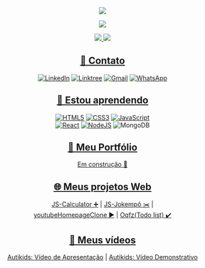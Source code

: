 <div align="center">

  [<img src="https://readme-typing-svg.herokuapp.com/?font=Righteous&size=45&center=true&vCenter=true&width=500&height=70&duration=2750&lines=Eai!+Beleza?+👋;+Eu+sou+o+Samuel!+😄;" />](https://linktr.ee/sampereirabrt)
  
  ![](https://komarev.com/ghpvc/?username=samubarreto)
  
  <a href="https://linktr.ee/sampereirabrt" target="_blank">
    <img src="https://github-readme-stats.vercel.app/api?username=samubarreto&theme=tokyonight&show_icons=true&bg_color=00000000&hide_border=true&padding=0px" />
    <img src="https://github-readme-stats.vercel.app/api/top-langs?username=samubarreto&layout=compact&langs_count=8&theme=tokyonight&bg_color=00000000&hide_border=true&padding=0px" />
  </a>
  
  ## [📧 Contato](https://linktr.ee/sampereirabrt)
  [![LinkedIn](https://img.shields.io/badge/linkedin-%230077B5.svg?style=for-the-badge&logo=linkedin&logoColor=white)](https://www.linkedin.com/in/samubrreto/)
  [![Linktree](https://img.shields.io/badge/linktree-1de9b6?style=for-the-badge&logo=linktree&logoColor=white)](https://linktr.ee/samubarreto)
  [![Gmail](https://img.shields.io/badge/Gmail-D14836?style=for-the-badge&logo=gmail&logoColor=white)](mailto:samu.barreto2004@gmail.com)
  [![WhatsApp](https://img.shields.io/badge/WhatsApp-25D366?style=for-the-badge&logo=whatsapp&logoColor=white)](https://api.whatsapp.com/send?phone=5514997973585)

  ## [📖 Estou aprendendo](https://www.linkedin.com/in/samubrreto/)
  [![HTML5](https://img.shields.io/badge/html5-%23E34F26.svg?style=for-the-badge&logo=html5&logoColor=white)](https://www.linkedin.com/in/samubrreto/)
  [![CSS3](https://img.shields.io/badge/css3-%231572B6.svg?style=for-the-badge&logo=css3&logoColor=white)](https://www.linkedin.com/in/samubrreto/)
  [![JavaScript](https://img.shields.io/badge/javascript-%23323330.svg?style=for-the-badge&logo=javascript&logoColor=%23F7DF1E)](https://www.linkedin.com/in/samubrreto/)<br>
  [![React](https://img.shields.io/badge/react-%2320232a.svg?style=for-the-badge&logo=react&logoColor=%2361DAFB)](https://www.linkedin.com/in/samubrreto/)
  [![NodeJS](https://img.shields.io/badge/node.js-6DA55F?style=for-the-badge&logo=node.js&logoColor=white)](https://www.linkedin.com/in/samubrreto/)
  ![MongoDB](https://img.shields.io/badge/MongoDB-%234ea94b.svg?style=for-the-badge&logo=mongodb&logoColor=white)<br>
  
  ## [📁 Meu Portfólio](https://github.com/samubarreto/Portfolio)
  [Em construção 🔨](https://samubarreto.github.io/Portfolio/) <br>
  
  ## [🌐 Meus projetos Web](https://linktr.ee/sampereirabrt)
  [JS-Calculator ➕](https://samubarreto.github.io/js-calculator/) | 
  [JS-Jokempô ✂️](https://samubarreto.github.io/js-jokempo/) | <br>
  [youtubeHomepageClone ▶️](https://samubarreto.github.io/youtubeHomepageClone/) | 
  [Oqfz(Todo list) ✔️](https://samubarreto.github.io/Oqfz-Todo-list/)<br>
  
  ## [🎥 Meus vídeos](https://linktr.ee/sampereirabrt)
  [Autikids: Vídeo de Apresentação](https://www.youtube.com/watch?v=gwaOvcCb9-w) | 
  [Autikids: Vídeo Demonstrativo](https://www.youtube.com/watch?v=HsBhddAzQME)<br>
</div>
